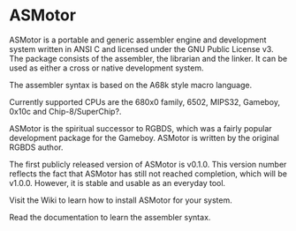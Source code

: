ASMotor
=======

ASMotor is a portable and generic assembler engine and development system written in ANSI C and licensed under the GNU Public License v3. The package consists of the assembler, the librarian and the linker. It can be used as either a cross or native development system.

The assembler syntax is based on the A68k style macro language.

Currently supported CPUs are the 680x0 family, 6502, MIPS32, Gameboy, 0x10c and Chip-8/SuperChip?.

ASMotor is the spiritual successor to RGBDS, which was a fairly popular development package for the Gameboy. ASMotor is written by the original RGBDS author.

The first publicly released version of ASMotor is v0.1.0. This version number reflects the fact that ASMotor has still not reached completion, which will be v1.0.0. However, it is stable and usable as an everyday tool.

Visit the Wiki to learn how to install ASMotor for your system.

Read the documentation to learn the assembler syntax.
